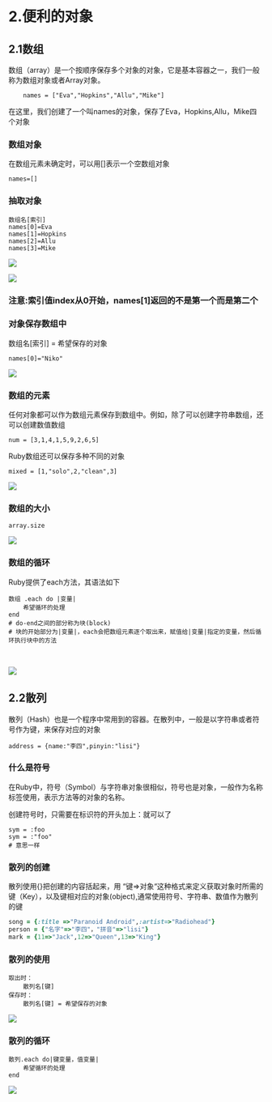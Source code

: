# 2.便利的对象

## 2.1数组

数组（array）是一个按顺序保存多个对象的对象，它是基本容器之一，我们一般称为数组对象或者Array对象。

```text
    names = ["Eva","Hopkins","Allu","Mike"]
```

在这里，我们创建了一个叫names的对象，保存了Eva，Hopkins,Allu，Mike四个对象

### 数组对象

在数组元素未确定时，可以用\[\]表示一个空数组对象

```text
names=[]
```

### 抽取对象

```text
数组名[索引]
names[0]=Eva
names[1]=Hopkins
names[2]=Allu
names[3]=Mike
```

![](../.gitbook/assets/image%20%2851%29.png)

![](../.gitbook/assets/image%20%2820%29.png)

### 注意:索引值index从0开始，names\[1\]返回的不是第一个而是第二个

### 对象保存数组中

数组名\[索引\] = 希望保存的对象

```text
names[0]="Niko"
```

![](../.gitbook/assets/image%20%28115%29.png)

### 数组的元素

任何对象都可以作为数组元素保存到数组中。例如，除了可以创建字符串数组，还可以创建数值数组

`num = [3,1,4,1,5,9,2,6,5]`

Ruby数组还可以保存多种不同的对象

`mixed = [1,"solo",2,"clean",3]`

![](../.gitbook/assets/image%20%2813%29.png)

### 数组的大小

```text
array.size
```

![](../.gitbook/assets/image%20%28149%29.png)

### 数组的循环

Ruby提供了each方法，其语法如下

```text
数组 .each do |变量|
    希望循环的处理
end
# do-end之间的部分称为块(block)
# 块的开始部分为|变量|，each会把数组元素逐个取出来，赋值给|变量|指定的变量，然后循环执行块中的方法
```

​

![](../.gitbook/assets/image%20%2886%29.png)

## 2.2散列

散列（Hash）也是一个程序中常用到的容器。在散列中，一般是以字符串或者符号作为键，来保存对应的对象

```text
address = {name:"李四",pinyin:"lisi"}
```

### 什么是符号

在Ruby中，符号（Symbol）与字符串对象很相似，符号也是对象，一般作为名称标签使用，表示方法等的对象的名称。

创建符号时，只需要在标识符的开头加上：就可以了

```text
sym = :foo
sym = :"foo"
# 意思一样
```

### 散列的创建

散列使用{}把创建的内容括起来，用 “键=&gt;对象“这种格式来定义获取对象时所需的键（Key），以及键相对应的对象\(object\),通常使用符号、字符串、数值作为散列的键

```ruby
song = {:title =>"Paranoid Android",:artist=>"Radiohead"}
person = {"名字"=>"李四"，"拼音"=>"lisi"}
mark = {11=>"Jack",12=>"Queen",13=>"King"}
```

### 散列的使用

```text
取出时：
    散列名[键]
保存时：
    散列名[键] = 希望保存的对象
```

![](../.gitbook/assets/image%20%2855%29.png)

### 散列的循环

```text
散列.each do|键变量，值变量|
    希望循环的处理
end
```

![](../.gitbook/assets/image%20%28103%29.png)

